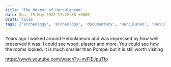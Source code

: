 ```yaml
---
title: 'The Horror of Herculaneum'
date: Sun, 15 May 2022 17:22:50 +0000
draft: false
tags: ['archeology', 'archeology', 'documentary', 'Herculaneo', 'Herculaneum', 'Video']
---
```


Years ago I walked around Herculaneum and was impressed by how well preserved it was. I could see wood, plaster and more. You could see how the rooms looked. It is much smaller than Pompei but it is still worth visiting

https://www.youtube.com/watch?v=nvFlEJpuTfo